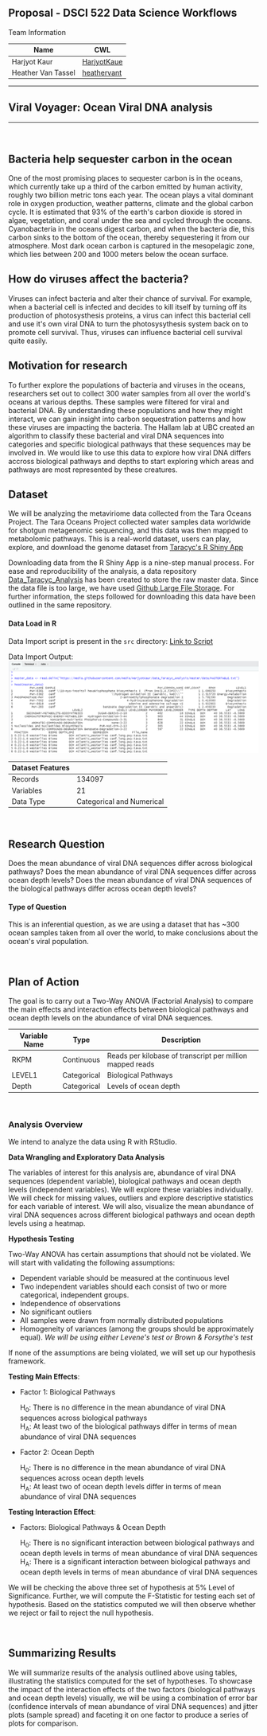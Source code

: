 ## Proposal - DSCI 522 Data Science Workflows


Team Information

| Name | CWL |
|---|---|
| Harjyot Kaur | [HarjyotKaue](https://github.com/HarjyotKaur) |
| Heather Van Tassel | [heathervant](https://github.com/heathervant) |


-----------------------------------------------------------------------------------
## Viral Voyager: Ocean Viral DNA analysis
-----------------------------------------------------------------------------------

<br>

## Bacteria help sequester carbon in the ocean

One of the most promising places to sequester carbon is in the oceans, which currently take up a third of the carbon emitted by human activity, roughly two billion metric tons each year. The ocean plays a vital dominant role in oxygen production, weather patterns, climate and the global carbon cycle. It is estimated that 93% of the earth's carbon dioxide is stored in algae, vegetation, and coral under the sea and cycled through the oceans. Cyanobacteria in the oceans digest carbon, and when the bacteria die, this carbon sinks to the bottom of the ocean, thereby sequestering it from our atmosphere. Most dark ocean carbon is captured in the mesopelagic zone, which lies between 200 and 1000 meters below the ocean surface.

##  How do viruses affect the bacteria?
Viruses can infect bacteria and alter their chance of survival. For example, when a bacterial cell is infected and decides to kill itself by turning off its production of photosysthesis proteins, a virus can infect this bacterial cell and use it's own viral DNA to turn the photosysythesis system back on to promote cell survival. Thus, viruses can influence bacterial cell survival quite easily. 

## Motivation for research
To further explore the populations of bacteria and viruses in the oceans, researchers set out to collect 300 water samples from all over the world's oceans at various depths. These samples were filtered for viral and bacterial DNA. By understanding these populations and how they might interact, we can gain insight into carbon sequestration patterns and how these viruses are impacting the bacteria. The Hallam lab at UBC created an algorithm to classify these bacterial and viral DNA sequences into categories and specific biological pathways that these sequences may be involved in. We would like to use this data to explore how viral DNA differs accross biological pathways and depths to start exploring which areas and pathways are most represented by these creatures.

## Dataset

We will be analyzing the metaviriome data collected from the Tara Oceans Project. The Tara Oceans Project collected water samples data worldwide for shotgun metagenomic sequencing, and this data was then mapped to metabolomic pathways. This is a real-world dataset, users can play, explore, and download the genome dataset from [Taracyc's R Shiny App](http://oganm.com/shiny/taracyc/)

Downloading data from the R Shiny App is a nine-step manual process. For ease and reproducibility of the analysis, a data repository [Data_Taracyc_Analysis](https://github.com/HarjyotKaur/Data_Taracyc_Analysis) has been created to store the raw master data. Since the data file is too large, we have used [Github Large File Storage](https://git-lfs.github.com/). For further information, the steps followed for downloading this data have been outlined in the same repository.

#### Data Load in R

Data Import script is present in the `src` directory: [Link to Script](https://github.com/HarjyotKaur/DSCI_522_heather_harjyot_taracyc_analysis/blob/master/src/data_load.R)

Data Import Output:
![](/img/Data_Load.PNG)

| Dataset Features | |
|---|---|
| Records | 134097 |
| Variables | 21 |
| Data Type | Categorical and Numerical |

<br>

## Research Question

Does the mean abundance of viral DNA sequences differ across biological pathways? Does the mean abundance of viral DNA sequences differ across ocean depth levels? Does the mean abundance of viral DNA sequences of the biological pathways differ across ocean depth levels?

#### Type of Question

This is an inferential question, as we are using a dataset that has ~300 ocean samples taken from all over the world, to make conclusions about the ocean's viral population.

<br>

## Plan of Action

The goal is to carry out a Two-Way ANOVA (Factorial Analysis) to compare the main effects and interaction effects between biological pathways and ocean depth levels on the abundance of viral DNA sequences.

| Variable Name | Type | Description |
|---|---|---|
| RKPM | Continuous | Reads per kilobase of transcript per million mapped reads |
| LEVEL1 | Categorical | Biological Pathways |
| Depth | Categorical |  Levels of ocean depth |
<br>

### Analysis Overview

We intend to analyze the data using R with RStudio.

__Data Wrangling and Exploratory Data Analysis__

The variables of interest for this analysis are, abundance of viral DNA sequences (dependent variable), biological pathways and ocean depth levels (independent variables). We will explore these variables individually.
We will check for missing values, outliers and explore descriptive statistics for each variable of interest. We will also, visualize the mean abundance of viral DNA sequences across different biological pathways and  ocean depth levels using a heatmap.

__Hypothesis Testing__              

Two-Way ANOVA has certain assumptions that should not be violated. We will start with validating the following assumptions:
* Dependent variable should be measured at the continuous level
* Two independent variables should each consist of two or more categorical, independent groups.
* Independence of observations
* No significant outliers
* All samples were drawn from normally distributed populations
* Homogeneity of variances (among the groups should be approximately equal). *We will be using either Levene's test or Brown & Forsythe's test*

If none of the assumptions are being violated, we will set up our hypothesis framework.

__Testing Main Effects__:

* Factor 1: Biological Pathways

   H<sub>0</sub>: There is no difference in the mean abundance of viral DNA sequences across biological pathways    
   H<sub>A</sub>: At least two of the biological pathways differ in terms of mean abundance of viral DNA sequences

* Factor 2: Ocean Depth

  H<sub>0</sub>: There is no difference in the mean abundance of viral DNA sequences across ocean depth levels  
  H<sub>A</sub>: At least two of ocean depth levels differ in terms of mean abundance of viral DNA sequences     

__Testing Interaction Effect__:

* Factors: Biological Pathways & Ocean Depth

  H<sub>0</sub>: There is no significant interaction between biological pathways and ocean depth levels in terms of mean abundance of viral DNA sequences    
  H<sub>A</sub>: There is a significant interaction between biological pathways and ocean depth levels in terms of mean abundance of viral DNA sequences   

We will be checking the above three set of hypothesis at  5% Level of Significance. Further, we will compute the F-Statistic for testing each set of hypothesis. Based on the statistics computed we will then observe whether we reject or fail to reject the null hypothesis.

<br>


## Summarizing Results

We will summarize results of the analysis outlined above using tables, illustrating the statistics computed for the set of hypotheses. To showcase the impact of the interaction effects of the two factors (biological pathways and ocean depth levels) visually, we will be using a combination of error bar (confidence intervals of mean abundance of viral DNA sequences) and jitter plots (sample spread) and faceting it on one factor to produce a series of plots for comparison.
